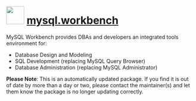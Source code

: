 # <img src="https://cdn.jsdelivr.net/gh/mkevenaar/chocolatey-packages@50186ee4bb8d49a525e485cfbbb88d2167d93c29/icons/mysql.workbench.png" width="48" height="48"/> [mysql.workbench](https://community.chocolatey.org/packages/mysql.workbench)

MySQL Workbench provides DBAs and developers an integrated tools environment for:

- Database Design and Modeling
- SQL Development (replacing MySQL Query Browser)
- Database Administration (replacing MySQL Administrator)

**Please Note**: This is an automatically updated package. If you find it is
out of date by more than a day or two, please contact the maintainer(s) and
let them know the package is no longer updating correctly.
